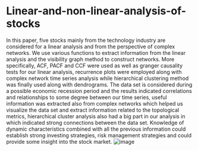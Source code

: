 # Linear-and-non-linear-analysis-of-stocks
In this paper, five stocks mainly from the technology industry are considered for a 
linear analysis and from the perspective of complex networks. We use various functions
to extract information from the linear analysis and the visibility graph method to construct networks. 
More specifically, ACF, PACF and CCF were used as well as granger causality tests for our linear analysis,
recurrence plots were employed along with complex network time series analysis while hierarchical clustering method was finally used along with dendrograms.
The data set is considered during a possible economic recession period and the results indicated correlations and relationships to some degree between our time series,
useful information was extracted also from complex networks which helped us visualize the data set and extract information related to the topological metrics,
hierarchical cluster analysis also had a big part in our analysis in which indicated strong connections between the data set.
Knowledge of dynamic characteristics combined with all the previous information could establish strong investing strategies,
risk management strategies and could provide some insight into the stock market.
![image](https://user-images.githubusercontent.com/98957437/211599973-c926ef6c-ebc7-49ec-a025-5cb3303f0c79.png)
